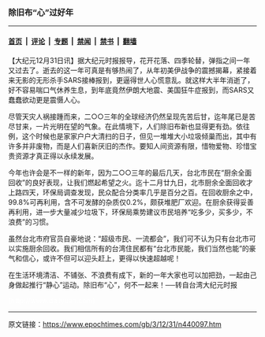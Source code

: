 ### 除旧布“心”过好年

---

#### [首页](../../../..?n440097) &nbsp;|&nbsp; [评论](../../../../../epoch-comment?n440097) &nbsp;|&nbsp; [专题](../../../../../epoch-special?n440097) &nbsp;|&nbsp; [禁闻](../../../../../epoch-news?n440097) &nbsp;|&nbsp; [禁书](../../../../../books?n440097) &nbsp;|&nbsp; [翻墙](https://github.com/gfw-breaker/nogfw/blob/master/README.md?n440097)


<div class="post_content" id="artbody" itemprop="articleBody">
 <!-- article content begin -->
 <p>
  【大纪元12月31日讯】据大纪元时报报导，花开花落、四季轮替，弹指之间一年又过去了。逝去的这一年可真是有够热闹了，从年初美伊战争的震撼揭幕，紧接着来无影的无形杀手SARS接棒报到，更逼得世人心慌意乱。就这样大半年消逝了，好不容易喘口气休养生息，到年底竟然伊朗大地震、美国狂牛症报到，而SARS又蠢蠢欲动更是震慑人心。
 </p>
 <p>
  尽管天灾人祸接踵而来，二○○三年的全球经济仍然呈现先苦后甘，迄年尾已是苦尽甘来，一片光明在望的气象。在此情境下，人们除旧布新也显得更有劲。依往例，这个时候也是家家户户大清扫的日子，但见一堆堆大小垃圾倾巢而出，其中有许多并非废物，而是人们喜新厌旧的杰作。要知人间资源有限，惜物爱物、珍惜宝贵资源才真正得以永续发展。
 </p>
 <p>
  今年也许会是不一样的新年，因为二○○三年的最后几天，台北市民在“厨余全面回收”的良好表现，让我们燃起希望之火。迄十二月廿九日，北市厨余全面回收才上路四天，环保局调查发现，民众配合分类率几乎是百分之百。在回收厨余之中，99.8%可再利用，含不可发酵的杂质仅0.2%，颇获堆肥厂欢迎。在厨余获得妥善再利用，进一步大量减少垃圾下，环保局乘势建议市民培养“吃多少，买多少，不浪费”的习惯。
 </p>
 <p>
  虽然台北市府官员自豪地说：“超级市民、一流都会”，我们可不认为只有台北市可以实施厨余回收。我们相信所有的台湾住民都有“台北市民能，我们当然也能”的豪气和信心，或许不但可以迎头赶上，更得以快速超越呢！
 </p>
 <p>
  在生活环境清洁、不铺张、不浪费有成下，新的一年大家也可以加把劲，一起由己身做起推行“静心”运动。除旧布“心”，何不一起来！──转自台湾大纪元时报
 </p>
 <p>
  <font color="#ffffff">
   (http://www.dajiyuan.com)
  </font>
 </p>
 <!-- article content end -->
 <div id="below_article_ad">
 </div>
</div>


---

原文链接：https://www.epochtimes.com/gb/3/12/31/n440097.htm